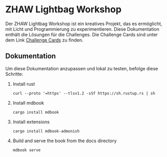 
# ZHAW Lightbag Workshop

Der ZHAW Lightbag Workshop ist ein kreatives Projekt, das es ermöglicht, mit Licht und Programmierung zu experimentieren. Diese Dokumentation enthält die Lösungen für die Challenges. Die Challenge Cards sind unter dem Link [Challenge Cards](https://github.com/InES-HPMM/zhaw_lightbag/releases/download/challenge-cards-v4/zhaw_lightbag_challenge_cards.pdf) zu finden.


## Dokumentation

Um diese Dokumentation anzupassen und lokal zu testen, befolge diese Schritte:

 1. Install rust
    ```
    curl --proto '=https' --tlsv1.2 -sSf https://sh.rustup.rs | sh
    ```
 2. Install mdbook
    ```
    cargo install mdbook
    ```
 3. Install extensions
    ```
    cargo install mdbook-admonish
    ```
 4. Build and serve the book from the docs directory
    ```
    mdbook serve
    ```